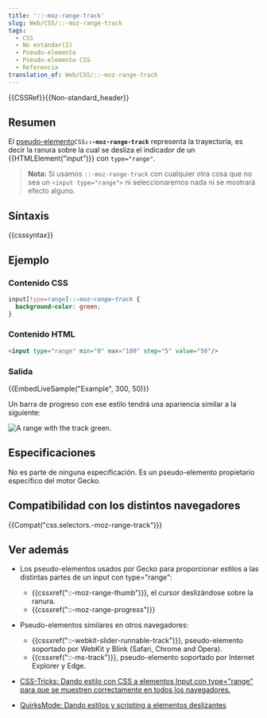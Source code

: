 ```yaml
---
title: '::-moz-range-track'
slug: Web/CSS/::-moz-range-track
tags:
  - CSS
  - No estándar(2)
  - Pseudo-elemento
  - Pseudo-elemento CSS
  - Referencia
translation_of: Web/CSS/::-moz-range-track
---
```

{{CSSRef}}{{Non-standard_header}}

## Resumen

El [pseudo-elemento](/es/docs/Web/CSS/Pseudo-elements)`CSS`**`::-moz-range-track`** representa la trayectoría, es decir la ranura sobre la cual se desliza el indicador de un {{HTMLElement("input")}} con `type="range"`.

> **Nota:** Si usamos `::-moz-range-track` con cualquier otra cosa que no sea un `<input type="range">` ni seleccionaremos nada ni se mostrará efecto alguno.

## Síntaxis

{{csssyntax}}

## Ejemplo

### Contenido CSS

```css
input[type=range]::-moz-range-track {
  background-color: green;
}
```

### Contenido HTML

```html
<input type="range" min="0" max="100" step="5" value="50"/>
```

### Salida

{{EmbedLiveSample("Example", 300, 50)}}

Un barra de progreso con ese estilo tendrá una apariencia similar a la siguiente:

![A range with the track green.](https://mdn.mozillademos.org/files/11999/Screen%20Shot%202015-12-04%20at%2010.14.34.png)

## Especificaciones

No es parte de ninguna especificación. Es un pseudo-elemento propietario específico del motor Gecko.

## Compatibilidad con los distintos navegadores

{{Compat("css.selectors.-moz-range-track")}}

## Ver además

- Los pseudo-elementos usados por Gecko para proporcionar estilos a las distintas partes de un input con type="range":

  - {{cssxref("::-moz-range-thumb")}}, el cursor deslizándose sobre la ranura.
  - {{cssxref("::-moz-range-progress")}}

- Pseudo-elementos similares en otros navegadores:

  - {{cssxref("::-webkit-slider-runnable-track")}}, pseudo-elemento soportado por WebKit y Blink (Safari, Chrome and Opera).
  - {{cssxref("::-ms-track")}}, pseudo-elemento soportado por Internet Explorer y Edge.

- [CSS-Tricks: Dando estilo con CSS a elementos Input con type="range" para que se muestren correctamente en todos los navegadores.](https://css-tricks.com/styling-cross-browser-compatible-range-inputs-css/)
- [QuirksMode: Dando estilos y scripting a elementos deslizantes](http://www.quirksmode.org/blog/archives/2015/11/styling_and_scr.html)
